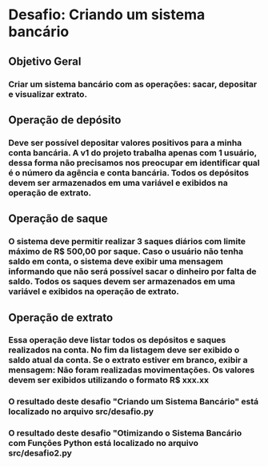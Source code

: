 # Desafio: Criando um sistema bancário​

## Objetivo Geral​
### Criar um sistema bancário com as operações: sacar, depositar e visualizar extrato.

## Operação de depósito
### Deve ser possível depositar valores positivos para a minha conta bancária. A v1 do projeto trabalha apenas com 1 usuário, dessa forma não precisamos nos preocupar em identificar qual é o número da agência e conta bancária. Todos os depósitos devem ser armazenados em uma variável e exibidos na operação de extrato.​

## Operação de saque​
### O sistema deve permitir realizar 3 saques diários com limite máximo de R$ 500,00 por saque. Caso o usuário não tenha saldo em conta, o sistema deve exibir uma mensagem informando que não será possível sacar o dinheiro por falta de saldo. Todos os saques devem ser armazenados em uma variável e exibidos na operação de extrato.​

## Operação de extrato​
### Essa operação deve listar todos os depósitos e saques realizados na conta. No fim da listagem deve ser exibido o saldo atual da conta. Se o extrato estiver em branco, exibir a mensagem: Não foram realizadas movimentações.​ Os valores devem ser exibidos utilizando o formato R$ xxx.xx


### **O resultado deste desafio "Criando um Sistema Bancário" está localizado no arquivo src/desafio.py** 

### **O resultado deste desafio "Otimizando o Sistema Bancário com Funções Python está localizado no arquivo src/desafio2.py** 
